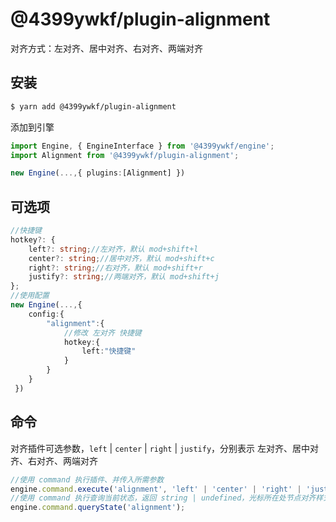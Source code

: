 # @4399ywkf/plugin-alignment

对齐方式：左对齐、居中对齐、右对齐、两端对齐

## 安装

```bash
$ yarn add @4399ywkf/plugin-alignment
```

添加到引擎

```ts
import Engine, { EngineInterface } from '@4399ywkf/engine';
import Alignment from '@4399ywkf/plugin-alignment';

new Engine(...,{ plugins:[Alignment] })
```

## 可选项

```ts
//快捷键
hotkey?: {
    left?: string;//左对齐，默认 mod+shift+l
    center?: string;//居中对齐，默认 mod+shift+c
    right?: string;//右对齐，默认 mod+shift+r
    justify?: string;//两端对齐，默认 mod+shift+j
};
//使用配置
new Engine(...,{
    config:{
        "alignment":{
            //修改 左对齐 快捷键
            hotkey:{
                left:"快捷键"
            }
        }
    }
 })
```

## 命令

对齐插件可选参数，`left` | `center` | `right` | `justify`，分别表示 左对齐、居中对齐、右对齐、两端对齐

```ts
//使用 command 执行插件、并传入所需参数
engine.command.execute('alignment', 'left' | 'center' | 'right' | 'justify');
//使用 command 执行查询当前状态，返回 string | undefined，光标所在处节点对齐样式 "left" | "center" | "right" | "justify"
engine.command.queryState('alignment');
```
